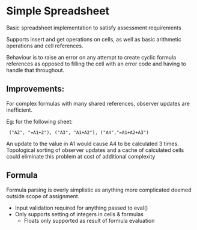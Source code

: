 # Simple Spreadsheet   
Basic spreadsheet implementation to satisfy assessment requirements

Supports insert and get operations on cells, as well as basic arithmetic operations and cell references.

Behaviour is to raise an error on any attempt to create cyclic formula references as 
opposed to filling the cell with an error code and having to handle that throughout.

## Improvements:
For complex formulas with many shared references, observer updates are inefficient.

Eg: for the following sheet:
    
     ("A2", "=A1+2"), ("A3", "A1+A2"), ("A4","=A1+A2+A3")

An update to the value in A1 would cause A4 to be calculated 3 times. Topological sorting
of observer updates and a cache of calculated cells could eliminate this problem at cost of additional complexity

## Formula

Formula parsing is overly simplistic as anything more complicated deemed outside scope of assignment.
- Input validation required for anything passed to eval()
- Only supports setting of integers in cells & formulas
    - Floats only supported as result of formula evaluation